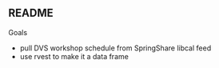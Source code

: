 ## README

Goals

- pull DVS workshop schedule from SpringShare libcal feed
- use rvest to make it a data frame